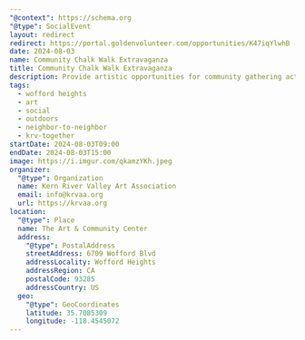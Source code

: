 ```yaml
---
"@context": https://schema.org
"@type": SocialEvent
layout: redirect
redirect: https://portal.goldenvolunteer.com/opportunities/K47iqYlwhB
date: 2024-08-03
name: Community Chalk Walk Extravaganza
title: Community Chalk Walk Extravaganza
description: Provide artistic opportunities for community gathering activities.
tags:
  - wofford heights
  - art
  - social
  - outdoors
  - neighbor-to-neighbor
  - krv-together
startDate: 2024-08-03T09:00
endDate: 2024-08-03T15:00
image: https://i.imgur.com/qkamzYKh.jpeg
organizer:
  "@type": Organization
  name: Kern River Valley Art Association
  email: info@krvaa.org
  url: https://krvaa.org
location:
  "@type": Place
  name: The Art & Community Center
  address:
    "@type": PostalAddress
    streetAddress: 6709 Wofford Blvd
    addressLocality: Wofford Heights
    addressRegion: CA
    postalCode: 93285
    addressCountry: US
  geo:
    "@type": GeoCoordinates
    latitude: 35.7085309
    longitude: -118.4545072
---
```

